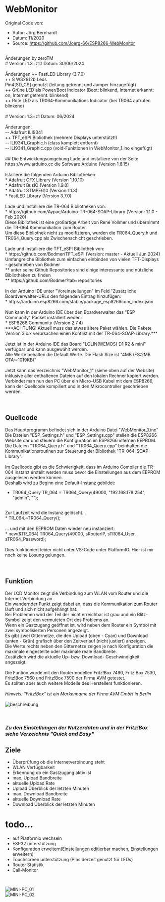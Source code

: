 # WebMonitor
Original Code von: <br> 
 * Autor: Jörg Bernhardt<br>
 * Datum: 11/2020<br>
 * Source: https://github.com/Joerg-66/ESP8266-WebMonitor<br>
<br>
 Änderungen by zeroTM<br>
# Version: 1.3+z1.1
 Datum: 30/06/2024<br>
 <br>
   Änderungen
   ++ FastLED Library (3.7.0) <br>
   ++ 8 WS2812b Leds<br>
      Pin4[SD_CS] genutzt (leitung getrennt und Jumper hinzugefügt)<br>
   ++ Grüne LED als Power/Boot Indicator (Boot: blinkend, Internet erkannt: on, Internet getrennt: blinkend)<br>
   ++ Rote LED als TR064-Kommunikations Indicator (bei TR064 aufrufen blinkend)<br>
 <br>   
# Version: 1.3+z1 
 Datum: 06/2024<br>
 <br> 
   Änderungen: <br> 
   -- Adafruit ILI9341<br>
   ++ TFT_eSPI Bibliothek (mehrere Displays unterstützt!)<br>
   -- ILI9341_Graphic.h (class komplett entfernt)<br>
   -- ILI9341_Graphic.cpp (void-Funktionen in WebMonitor_1.ino eingefügt)<br>
   <br>
## Die Entwicklungsumgebung
Lade und installiere von der Seite https://www.arduino.cc die Software Arduino (Version 1.8.15) <br>
 <br>
Istalliere die folgenden Arduino Bibliotheken: <br>
* Adafruit GFX Library	(Version 1.10.10) <br>
* Adafruit BusIO	(Version 1.9.0) <br>
* Adafruit STMPE610	(Version 1.1.3) <br>
* FastLED Library 	(Version 3.7.0) <br>
 <br>
Lade und installiere die TR-064 Bibliotheken von: <br>
* https://github.com/Aypac/Arduino-TR-064-SOAP-Library   (Version: 1.1.0 - Feb 2020) <br>
Diese Bibliothek ist eine großartige Arbeit von René Vollmer und übernimmt die TR-064 Kommunikation zum Router. <br>
Um diese Bibliothek nicht zu modifizieren, wurden die TR064_Query.h und TR064_Query.cpp als Zwischenschicht geschrieben. <br>
 <br>
Lade und installiere die TFT_eSPI Bibliothek von: <br>
* https://github.com/Bodmer/TFT_eSPI (Version: master - Aktuell Jun 2024) <br>
Umfangreiche Bibliothek zum einfachen einbinden von vielen TFT-Displays - geschrieben von Bodmer <br>
** unter seine Github Repositories sind einige interessante und nützliche Bibliotheken zu finden <br>
** https://github.com/Bodmer?tab=repositories <br>
 <br>
In der Arduino IDE unter "Voreinstellungen" im Feld "Zusätzliche Boardverwalter-URLs den folgenden Eintrag hinzufügen: <br>
* https://arduino.esp8266.com/stable/package_esp8266com_index.json <br>
 <br>
Nun kann in der Arduino IDE über den Boardverwalter das "ESP Community" Packet installiert weden: <br>
* ESP8266 Community		(Version 2.7.4) <br>
***ACHTUNG! Aktuell muss das etwas ältere Paket wählen. Die Pakete Version 3.x.x verursachen einen Konflikt mit der TR-064-SOAP-Library.*** <br>
 <br>
Jetzt ist in der Arduino IDE das Board "LOLIN(WEMOS) D1 R2 & mini" verfügbar und kann ausgewählt werden. <br>
Alle Werte behalten die Default Werte. Die Flash Size ist "4MB (FS:2MB OTA:~1019KB)" <br>
 <br>
Jetzt kann das Verzeichnis "WebMonitor_1" (siehe oben auf der Website) inklusive aller enthaltenen Dateien auf den lokalen Rechner kopiert werden. <br>
Verbindet man nun den PC über ein Micro-USB Kabel mit dem ESP8266, kann der Quellcode kompiliert und in den Mikrocontroller geschrieben werden. <br>
 <br>
<br>

## Quellcode
Das Hauptprogramm befindet sich in der Arduino Datei "WebMonitor_1.ino" <br>
Die Dateien "ESP_Settings.h" und "ESP_Settings.cpp" stellen die ESP8266 Website dar und steuern die Konfiguration im ESP8266 internen EEPROM. <br>
Die Dateien "TR064_Query.h" und "TR064_Query.cpp" beinhalten die Kommunikationsroutinen zur Steuerung der Bibliothek "TR-064-SOAP-Library". <br>
 <br>
Im Quellcode gibt es die Schwierigkeit, dass im Arduino Compiler die TR-064 Instanz erstellt werden muss bevor die Einstellungen aus dem EEPROM ausgelesen werden können. <br>
Deshalb wird zu Beginn eine Default-Instanz gebildet: <br>
* TR064_Query TR_064 = TR064_Query(49000, "192.168.178.254", "admin", ""); <br>
 <br>
Zur Laufzeit wird die Instanz gelöscht...  <br>
* TR_064.~TR064_Query(); <br>
 <br>
... und mit den EEPROM Daten wieder neu instanziert: <br>
* new(&TR_064) TR064_Query(49000, sRouterIP, sTR064_User, sTR064_Password); <br>
 <br>
Dies funktioniert leider nicht unter VS-Code unter PlatformIO. Hier ist mir noch keine Lösung gelungen. <br>
 <br>
<br>

## Funktion <br>
Der LCD Monitor zeigt die Verbindung zum WLAN vom Router und die Internet Verbindung an. <br>
Ein wandernder Punkt zeigt dabei an, dass die Kommunikation zum Router läuft und sich nicht aufgehängt hat. <br>
Bei Problemen wird der Teil der nicht erreichbar ist grau und ein Blitz-Symbol zeigt den vermuteten Ort des Problems an. <br>
Wenn ein Gastzugang geöffnet ist, wird neben dem Router ein Symbol mit zwei symbolisierten Personen angezeigt. <br>
Es gibt zwei Gitternetze, die den Upload (oben - Cyan) und Download (unten - Grün) grafisch über den Zeitverlauf (nicht justiert) anzeigen. <br>
Die Werte rechts neben den Gitternetze zeigen je nach Konfiguration die maximale eingestellte oder maximale reale Bandbreite. <br>
Zusätzlich wird die aktuelle Up- bzw. Download- Geschwindigkeit angezeigt. <br>
 <br>
Die Funtion wurde mit den Routermodellen Fritz!Box 7490, Fritz!Box 7530, Fritz!Box 7560 und Fritz!Box 7590 der Firma AVM getestet. <br>
Es sollten aber auch weitere Modelle des Herstellers funktionieren. <br>
<br>
*Hinweis: "Fritz!Box" ist ein Markenname der Firma AVM GmbH in Berlin*
<br>
 <br>
![beschreibung](images/IMG_20240630_201146.jpg) <br>
<br>
 <br>
### *Zu den Einstellungen der Nutzerdaten und in der Fritz!Box siehe Verzeichnis "Quick and Easy"* <br>

## Ziele

* Überprüfung ob die Internetverbindung steht
* WLAN Verfügbarkeit
* Erkennung ob ein Gastzugang aktiv ist
* max. Upload Bandbreite
* aktuelle Upload Rate
* Upload Überblick der letzten Minuten
* max. Download Bandbreite
* aktuelle Download Rate
* Download Überblick der letzten Minuten

# todo...

* auf Platformio wechseln<br>
* ESP32 unterstützung<br>
* Konfiguration erweitern(Einstellungen editierbar machen, Einstellungen erweitern)<br>
* Touchscreen unterstützung (Pins derzeit genutzt für LEDs)<br>
* Router Statistik<br>
* Call-Monitor<br>
<br>

![MINI-PC_01](images/IMG_20240630_201604.jpg)<br>
![MINI-PC_02](images/IMG_20240630_201218.jpg)<br>


